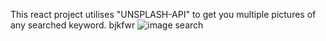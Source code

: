 This react project utilises "UNSPLASH-API" to get you multiple pictures of any searched keyword. bjkfwr
![image search](https://github.com/kylead10/image_searcher/assets/101107354/27681a61-af92-44df-a79c-6b2a0c495a7e)
